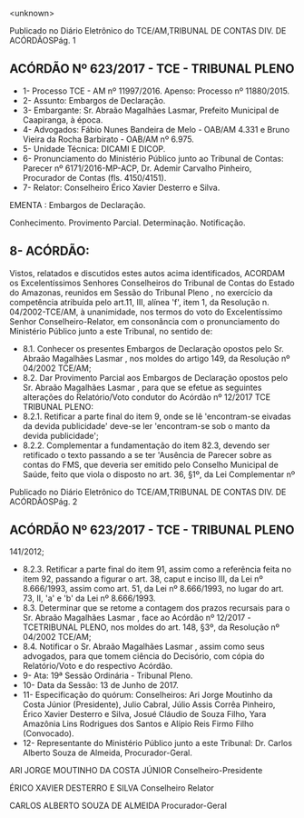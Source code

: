 &lt;unknown&gt;

Publicado  no  Diário Eletrônico do TCE/AM,TRIBUNAL DE CONTAS DIV. DE  ACÓRDÃOSPág. 1

## ACÓRDÃO Nº 623/2017 - TCE - TRIBUNAL PLENO

- 1- Processo TCE - AM nº 11997/2016. Apenso: Processo nº 11880/2015.
- 2- Assunto: Embargos de Declaração.
- 3- Embargante: Sr.  Abraão  Magalhães  Lasmar,  Prefeito  Municipal  de  Caapiranga,  à época.
- 4- Advogados: Fábio Nunes Bandeira de Melo - OAB/AM 4.331 e Bruno Vieira da Rocha Barbirato - OAB/AM nº 6.975.
- 5- Unidade Técnica: DICAMI E DICOP.
- 6- Pronunciamento  do Ministério  Público  junto  ao Tribunal  de Contas: Parecer  nº 6171/2016-MP-ACP, Dr. Ademir Carvalho Pinheiro, Procurador de Contas (fls. 4150/4151).
- 7- Relator: Conselheiro Érico Xavier Desterro e Silva.

EMENTA : Embargos de Declaração.

Conhecimento.  Provimento  Parcial.  Determinação. Notificação.

## 8- ACÓRDÃO:

Vistos, relatados e discutidos estes autos acima identificados, ACORDAM os Excelentíssimos Senhores Conselheiros do Tribunal de Contas do Estado do Amazonas, reunidos  em  Sessão  do Tribunal  Pleno ,  no  exercício  da  competência  atribuída  pelo art.11,  III,  alínea  'f',  item  1,  da  Resolução  n.  04/2002-TCE/AM, à  unanimidade, nos termos do voto do Excelentíssimo Senhor Conselheiro-Relator, em consonância com o pronunciamento do Ministério Público junto a este Tribunal, no sentido de:

- 8.1. Conhecer os  presentes  Embargos  de  Declaração  opostos  pelo Sr. Abraão Magalhães Lasmar ,  nos moldes do artigo 149, da Resolução nº 04/2002 TCE/AM;
- 8.2. Dar Provimento Parcial aos Embargos de Declaração opostos pelo Sr. Abraão Magalhães Lasmar , para que se efetue as seguintes alterações do  Relatório/Voto  condutor  do  Acórdão  nº  12/2017  TCE  TRIBUNAL PLENO:
- 8.2.1. Retificar a parte final do item 9, onde se lê 'encontram-se eivadas da devida publicidade' deve-se ler 'encontram-se sob o manto da devida publicidade';
- 8.2.2. Complementar  a  fundamentação  do  item  82.3,  devendo ser  retificado  o  texto  passando  a  se  ter  'Ausência  de Parecer sobre as contas do FMS, que deveria ser emitido pelo  Conselho  Municipal  de  Saúde,  feito  que  viola  o disposto no art. 36, §1º, da Lei Complementar nº

Publicado  no  Diário Eletrônico do TCE/AM,TRIBUNAL DE CONTAS DIV. DE  ACÓRDÃOSPág. 2

## ACÓRDÃO Nº 623/2017 - TCE - TRIBUNAL PLENO

141/2012;

- 8.2.3. Retificar a parte final do item 91, assim como a referência feita  no  item  92,  passando  a  figurar  o  art.  38,  caput  e inciso III, da Lei nº 8.666/1993, assim como art. 51, da Lei nº 8.666/1993, no  lugar do art.  73,  II, 'a' e 'b' da Lei nº 8.666/1993.
- 8.3. Determinar que se retome a contagem dos prazos recursais para o Sr. Abraão  Magalhães  Lasmar , face  ao Acórdão  nº  12/2017  -TCETRIBUNAL  PLENO,  nos  moldes  do  art.  148,  §3º,  da  Resolução  nº 04/2002 TCE/AM;
- 8.4. Notificar o Sr. Abraão Magalhães  Lasmar , assim como  seus advogados,  para  que  tomem  ciência  do  Decisório,  com  cópia  do Relatório/Voto e do respectivo Acórdão.
- 9- Ata: 19ª Sessão Ordinária - Tribunal Pleno.
- 10-  Data da Sessão: 13 de Junho de 2017.
- 11-  Especificação  do  quórum: Conselheiros: Ari Jorge  Moutinho  da  Costa  Júnior (Presidente), Julio Cabral, Júlio Assis Corrêa Pinheiro, Érico Xavier Desterro e Silva, Josué Cláudio de Souza Filho, Yara  Amazônia Lins Rodrigues dos Santos e Alípio Reis Firmo Filho (Convocado).
- 12-  Representante  do  Ministério  Público  junto  a  este Tribunal: Dr. Carlos  Alberto Souza de Almeida, Procurador-Geral.

ARI JORGE MOUTINHO DA COSTA  JÚNIOR Conselheiro-Presidente

ÉRICO XAVIER DESTERRO E SILVA Conselheiro Relator

CARLOS ALBERTO SOUZA DE ALMEIDA Procurador-Geral